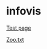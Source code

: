 # infovis

[Test page](https://gprpic.github.io/infovis/test.html)


[Zoo.txt](https://gprpic.github.io/infovis/zoo.txt)
